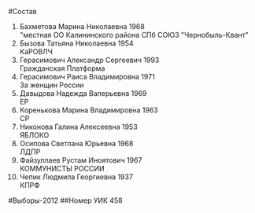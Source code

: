 #Состав
1. Бахметова Марина Николаевна 1968   
    "местная ОО Калининского района СПб СОЮЗ "Чернобыль-Квант"
2. Бызова Татьяна Николаевна 1954   
    КаРОВЛЧ
3. Герасимович Александр Сергеевич 1993   
    Гражданская Платформа
4. Герасимович Раиса Владимировна 1971   
    За женщин России
5. Давыдова Надежда Валерьевна 1969   
    ЕР
6. Коренькова Марина Владимировна 1963   
    СР
7. Никонова Галина Алексеевна 1953   
    ЯБЛОКО
8. Осипова Светлана Юрьевна 1968   
    ЛДПР
9. Файзуллаев Рустам Иноятович 1967   
    КОММУНИСТЫ РОССИИ
10. Чепик Людмила Георгиевна 1937   
    КПРФ

#Выборы-2012
##Номер УИК
458
